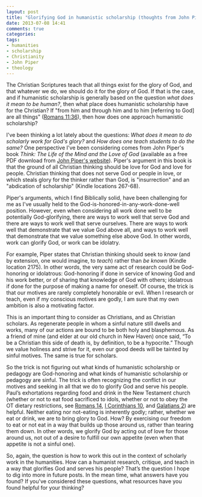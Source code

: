 ```yaml
---
layout: post
title: "Glorifying God in humanistic scholarship (thoughts from John Piper)"
date: 2013-07-08 14:41
comments: true
categories: 
tags: 
- humanities  
- scholarship  
- Christianity  
- John Piper  
- theology  
---
```


The Christian Scriptures teach that all things exist for the glory of God, and that whatever we do, we should do it for the glory of God. If that is the case, and if humanistic scholarship is generally based on the question *what does it mean to be human?*, then what place does humanistic scholarship have for the Christian? If "from him and through him and to him [referring to God] are all things" ([Romans 11:36](http://www.esvbible.org/Romans+11%3A36/)), then how does one approach humanistic scholarship?

I've been thinking a lot lately about the questions: *What does it mean to do scholarly work for God's glory?* and *How does one teach students to do the same?* One perspective I've been considering comes from John Piper's book *Think: The Life of the Mind and the Love of God* (available as a free PDF download from [John Piper's website](http://www.desiringgod.org/resource-library/books/think)). Piper's argument in this book is that the ground of all Christian thinking should be love for God and love for people. Christian thinking that does not serve God or people in love, or which steals glory for the thinker rather than God, is "insurrection" and an "abdication of scholarship" (Kindle locations 267-68).

Piper's arguments, which I find Biblically solid, have been challenging for me as I've usually held to the God-is-honored-in-any-work-done-well position. However, even when considering all work done well to be potentially God-glorifying, there are ways to work well that serve God and there are ways to work well that serve ourselves. There are ways to work well that demonstrate that we value God above all, and ways to work well that demonstrate that we value something else above God. In other words, work can glorify God, or work can be idolatry.

For example, Piper states that Christian thinking should seek to *know* (and by extension, one would imagine, to *teach*) rather than *be known* (Kindle location 2175). In other words, the very same act of research could be God-honoring or idolatrous: God-honoring if done in service of knowing God and his work better, or of sharing that knowledge of God with others; idolatrous if done for the purpose of making a name for oneself. Of course, the trick is that our motives are rarely completely honorable or evil. When I research or teach, even if my conscious motives are godly, I am sure that my own ambition is also a motivating factor.

This is an important thing to consider as Christians, and as Christian scholars. As regenerate people in whom a sinful nature still dwells and works, many of our actions are bound to be both holy and blasphemous. As a friend of mine (and elder at our old church in New Haven) once said, “To be a Christian this side of death is, by definition, to be a hypocrite.” Though we value holiness and strive for it, even our good deeds will be tainted by sinful motives. The same is true for scholars.

So the trick is not figuring out what kinds of humanistic scholarship or pedagogy are God-honoring and what kinds of humanistic scholarship or pedagogy are sinful. The trick is often recognizing the conflict in our motives and seeking in all that we do to glorify God and serve his people. Paul’s exhortations regarding food and drink in the New Testament church (whether or not to eat food sacrificed to idols, whether or not to obey the OT dietary restrictions, see [Romans 14](http://www.esvbible.org/Romans+14/), [I Corinthians 10](http://www.esvbible.org/1+Corinthians+10/), and [Galatians 2](http://www.esvbible.org/Galatians+2/)) are helpful. Neither eating nor not-eating is inherently godly; rather, whether we eat or drink, we are to bring glory to God. How? By exercising our freedom to eat or not eat in a way that builds up those around us, rather than tearing them down. In other words, we glorify God by acting out of love for those around us, not out of a desire to fulfill our own appetite (even when that appetite is not a sinful one).

So, again, the question is how to work this out in the context of scholarly work in the humanities. How can a humanist research, critique, and teach in a way that glorifies God and serves his people? That’s the question I hope to dig into more in future posts. In the mean time, what answers have you found? If you've considered these questions, what resources have you found helpful for your thinking?